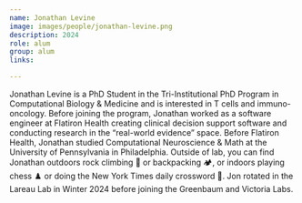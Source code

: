 ```yaml
---
name: Jonathan Levine
image: images/people/jonathan-levine.png
description: 2024
role: alum
group: alum
links:

---
```


Jonathan Levine is a PhD Student in the Tri-Institutional PhD Program in Computational Biology & Medicine
and is interested in T cells and immuno-oncology. Before joining the program, Jonathan worked as a
software engineer at Flatiron Health creating clinical decision support software and conducting
research in the “real-world evidence” space. Before Flatiron Health, Jonathan studied Computational
Neuroscience & Math at the University of Pennsylvania in Philadelphia. Outside of lab, you
can find Jonathan outdoors rock climbing 🧗 or backpacking 🏕, or indoors playing chess ♟ or
doing the New York Times daily crossword 🧩. Jon rotated in the Lareau Lab in Winter 2024 before 
joining the Greenbaum and Victoria Labs. 